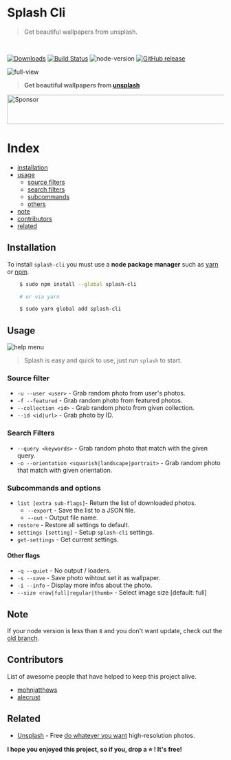# Splash Cli
> Get beautiful wallpapers from unsplash.

<br>

<!-- badges -->
[![Downloads](https://img.shields.io/npm/dt/splash-cli.svg)](https://npmjs.org/package/splash-cli) 
[![Build Status](https://camo.githubusercontent.com/46ec4f1f708c9a91132c190fa0f8918dadeaa04a/68747470733a2f2f7472617669732d63692e6f72672f5261776e6c792f73706c6173682d636c692e7376673f6272616e63683d6d6173746572)](/Rawnly/splash-cli/blob/master/build_url)
![node-version](https://img.shields.io/node/v/splash-cli.svg)
[![GitHub release](https://img.shields.io/github/release/rawnly/splash-cli.svg)](https://github.com/rawnly/splash-cli)
<!-- /badges -->


![full-view][sample]
> **Get beautiful wallpapers from [unsplash](uwebsite)**

<a target='_blank' rel='nofollow' href='https://app.codesponsor.io/link/rfrCFrmuJeqPJoB1Sbwaig5s/Rawnly/splash-cli'>
	<img alt='Sponsor' width='888' height='68' src='https://app.codesponsor.io/embed/rfrCFrmuJeqPJoB1Sbwaig5s/Rawnly/splash-cli.svg' />
</a>


# Index
- [installation](#installation)
- [usage](#usage)
  - [source filters](#source-filter)
  - [search filters](#search-filters)
  - [subcommands](#subcommands-and-options)
  - [others](#other-flags)
- [note](#note)
- [contributors](#contributors)
- [related](#related)


## Installation

To install `splash-cli` you must use a **node package manager** such as [yarn](/Rawnly/splash-cli/blob/master/yarn) or [npm](/Rawnly/splash-cli/blob/master/npm).

```bash
	$ sudo npm install --global splash-cli

	# or via yarn

	$ sudo yarn global add splash-cli
```

## Usage

![help menu][help]
> Splash is easy and quick to use, just run `splash` to start.

### Source filter

- `-u --user <user>` - Grab random photo from user's photos.
- `-f --featured` - Grab random photo from featured photos.
- `--collection <id>` - Grab random photo from given collection.
- `--id <id|url>` - Grab photo by ID.

### Search Filters

- `--query <keywords>` - Grab random photo that match with the given query.
- `-o --orientation <squarish|landscape|portrait>` - Grab random photo that match with given orientation.

### Subcommands and options

- `list [extra sub-flags]`- Return the list of downloaded photos.
	- `--export` - Save the list to a JSON file.
	- `--out` - Output file name.
- `restore` - Restore all settings to default.
- `settings [setting]` - Setup `splash-cli` settings.
- `get-settings` - Get current settings.

#### Other flags

- `-q --quiet` - No output / loaders.
- `-s --save` - Save photo wihtout set it as wallpaper.
- `-i --info` - Display more infos about the photo.
- `--size <raw|full|regular|thumb>` - Select image size [default: full]

## Note 

If your node version is less than `8` and you don't want update, check out the [old branch][old-branch].

## Contributors

List of awesome people that have helped to keep this project alive.

- [mohnjatthews](http://github.com/mohnjatthews)
- [alecrust](http://github.com/alecrust)

## Related

- [Unsplash](https://unsplash.com/) - Free [do whatever you want](https://unsplash.com/license) high-resolution photos.

**I hope you enjoyed this project, so if you, drop a <g-emoji alias="star" fallback-src="https://assets-cdn.github.com/images/icons/emoji/unicode/2b50.png" ios-version="6.0" title=":star:">⭐️</g-emoji> ! It's free!**

[uwebsite]: https://unsplash.com
[desk]: https://github.com/rawnly/splashdesktop
[oh-my-zsh]: https://github.com/robbyrussell/oh-my-zsh
[hyper]: https://github.com/zeit/hyper

[old-branch]: https://github.com/rawnly/splash-cli/tree/node%3C%3D7

<!-- [sample]: https://user-images.githubusercontent.com/16429579/33238935-ea273b0a-d297-11e7-9837-1de378645bd9.png -->

[sample]: https://i.imgur.com/o0eXz6F.gif

[help]: https://user-images.githubusercontent.com/16429579/33238956-68de7c6a-d298-11e7-841d-2da1c624fce8.png